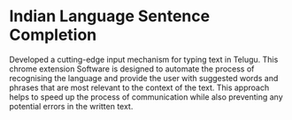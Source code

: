# Indian Language Sentence Completion
Developed a cutting-edge input mechanism for typing text in Telugu. This chrome extension Software is designed to automate the process of recognising the language and provide the user with suggested words and phrases that are most relevant to the context of the text. This approach helps to speed up the process of communication while also preventing any potential errors in the written text.
